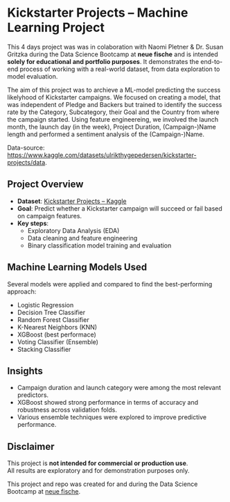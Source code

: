# Kickstarter Projects – Machine Learning Project

This 4 days project was was in colaboration with Naomi Pletner & Dr. Susan Gritzka during the Data Science Bootcamp at **neue fische** and is intended **solely for educational and portfolio purposes**. It demonstrates the end-to-end process of working with a real-world dataset, from data exploration to model evaluation. 

The aim of this project was to archieve a ML-model predicting the success likelyhood of Kickstarter campaigns.
We focused on creating a model, that was independent of Pledge and Backers but trained to identify the success rate by the Category, Subcategory, their Goal and the Country from where the campaign started. 
Using feature engineereing, we involved the launch month, the launch day (in the week), Project Duration, (Campaign-)Name length and performed a sentiment analysis of the (Campaign-)Name.

Data-source: https://www.kaggle.com/datasets/ulrikthygepedersen/kickstarter-projects/data.  

## Project Overview

- **Dataset**: [Kickstarter Projects – Kaggle](https://www.kaggle.com/datasets/ulrikthygepedersen/kickstarter-projects/data)
- **Goal**: Predict whether a Kickstarter campaign will succeed or fail based on campaign features.
- **Key steps**:
  * Exploratory Data Analysis (EDA)
  * Data cleaning and feature engineering
  * Binary classification model training and evaluation

## Machine Learning Models Used

Several models were applied and compared to find the best-performing approach:

* Logistic Regression
* Decision Tree Classifier
* Random Forest Classifier
* K-Nearest Neighbors (KNN)
* XGBoost (best performace)
* Voting Classifier (Ensemble)
* Stacking Classifier

## Insights

* Campaign duration and launch category were among the most relevant predictors.
* XGBoost showed strong performance in terms of accuracy and robustness across validation folds.
* Various ensemble techniques were explored to improve predictive performance.

## Disclaimer

This project is **not intended for commercial or production use**.  
All results are exploratory and for demonstration purposes only.

This project and repo was created for and during the Data Science Bootcamp at [neue fische](https://www.neuefische.de/bootcamp/data-science-und-ai).
